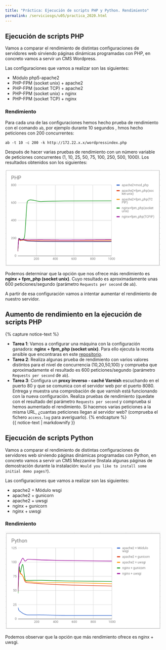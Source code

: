 ```yaml
---
title: "Práctica: Ejecución de scripts PHP y Python. Rendimiento"
permalink: /serviciosgs/u05/practica_2020.html
---
```

    
## Ejecución de scripts PHP

Vamos a comparar el rendimiento de distintas configuraciones de servidores web sirviendo páginas dinámicas programadas con PHP, en concreto vamos a servir un CMS Wordpress.

Las configuraciones que vamos a realizar son las siguientes:
	
* Módulo php5-apache2
* PHP-FPM (socket unix) + apache2
* PHP-FPM (socket TCP) + apache2
* PHP-FPM (socket unix) + nginx 
* PHP-FPM (socket TCP) + nginx 

### Rendimiento

Para cada una de las configuraciones hemos hecho prueba de rendimiento con el comando `ab`, por ejemplo durante 10 segundos , hmos hecho peticiones con 200 concurrentes:

    ab -t 10 -c 200 -k http://172.22.x.x/wordpressindex.php

Después de hacer varias pruebas de rendimiento con un número variable de peticiones concurrentes (1, 10, 25, 50, 75, 100, 250, 500, 1000). Los resultados obtenidos son los siguientes:

![php](img/php1.png)

Podemos determinar que la opción que nos ofrece más rendimiento es **nginx + fpm_php (socket unix)**. Cuyo resultado es aproximadamente unas 600 peticiones/segundo (parámetro `Requests per second` de `ab`).

A partir de esa configuración vamos a intentar aumentar el rendimiento de nuestro servidor.


## Aumento de rendimiento en la ejecución de scripts PHP

{% capture notice-text %}

* **Tarea 1**: Vamos a configurar una máquina con la configuración ganadora: **nginx + fpm_php (socket unix)**. Para ello ejecuta la receta ansible que encontraras en este [repositorio](https://github.com/josedom24/ansible_nginx_fpm_php).
* **Tarea 2**: Realiza algunas prueba de rendimiento con varios valores distintos para el nivel de concurrencia (10,20,50,100) y comprueba que aproximadamente el resultado es 600 peticiones/segundo (parámetro `Requests per second` de `ab`).
* **Tarea 3**: Configura un **proxy inverso - caché Varnish** escuchando en el puerto 80 y que se comunica con el servidor web por el puerto 8080. Entrega y muestra una comprobación de que varnish está funcionando con la nueva configuración. Realiza pruebas de rendimiento (quedate con el resultado del parámetro `Requests per second` y comprueba si hemos aumentado el rendimiento. Si hacemos varias peticiones a la misma URL, ¿cuantas peticiones llegan al servidor web? (comprueba el fichero `access.log` para averiguarlo).
{% endcapture %}<div class="notice--info">{{ notice-text | markdownify }}</div>

## Ejecución de scripts Python

Vamos a comparar el rendimiento de distintas configuraciones de servidores web sirviendo páginas dinámicas programadas con Python, en concreto vamos a servir un CMS Mezzanine (Instala algunas páginas de demostración durante la instalación: `Would you like to install some initial demo pages?`).

Las configuraciones que vamos a realizar son las siguientes:
	
* apache2 + Módulo wsgi
* apache2 + gunicorn
* apache2 + uwsgi
* nginx + gunicorn
* nginx + uwsgi

### Rendimiento

![python](img/python.png)

Podemos observar que la opción que más rendimiento ofrece es nginx + uwsgi.